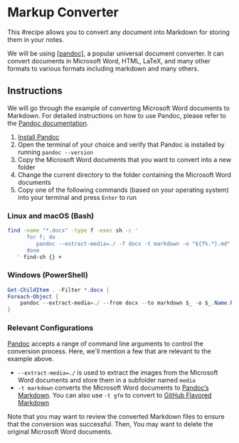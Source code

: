 # Markup Converter

This #recipe allows you to convert any document into Markdown for storing them in your notes.

We will be using [[pandoc]](https://pandoc.org/), a popular universal document converter. It can convert documents in Microsoft Word, HTML, LaTeX, and many other formats to various formats including markdown and many others.

## Instructions

We will go through the example of converting Microsoft Word documents to Markdown. For detailed instructions on how to use Pandoc, please refer to the [Pandoc documentation](https://pandoc.org/MANUAL.html).

1. [Install Pandoc](https://pandoc.org/installing.html)
1. Open the terminal of your choice and verify that Pandoc is installed by running `pandoc --version`
1. Copy the Microsoft Word documents that you want to convert into a new folder
1. Change the current directory to the folder containing the Microsoft Word documents
1. Copy one of the following commands (based on your operating system) into your terminal and press `Enter` to run

### Linux and macOS (Bash)

```bash
find -name "*.docx" -type f -exec sh -c '
      for f; do
         pandoc --extract-media=./ -f docx -t markdown -o "${f%.*}.md" "$f"
      done
   ' find-sh {} +
```

### Windows (PowerShell)

```powershell
Get-ChildItem . -Filter *.docx |
Foreach-Object {
    pandoc --extract-media=./ --from docx --to markdown $_ -o $_.Name.Replace('.docx', '.md')
}
```

### Relevant Configurations

[Pandoc](https://pandoc.org/) accepts a range of command line arguments to control the conversion process. Here, we'll mention a few that are relevant to the example above.

- `--extract-media=./` is used to extract the images from the Microsoft Word documents and store them in a subfolder named `media`
- `-t markdown` converts the Microsoft Word documents to [Pandoc’s Markdown](https://pandoc.org/MANUAL.html#pandocs-markdown). You can also use `-t gfm` to convert to [GitHub Flavored Markdown](https://docs.github.com/en/get-started/writing-on-github)

Note that you may want to review the converted Markdown files to ensure that the conversion was successful. Then, You may want to delete the original Microsoft Word documents.
